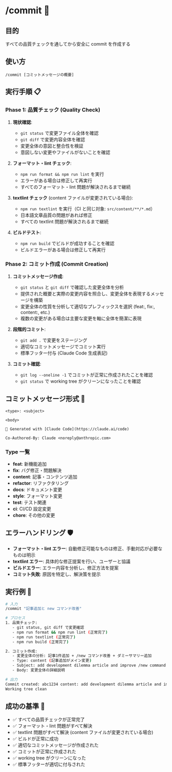 # /commit 📝

## 目的

すべての品質チェックを通してから安全に commit を作成する

## 使い方

`/commit [コミットメッセージの概要]`

## 実行手順 📋

### Phase 1: 品質チェック (Quality Check)

1. **現状確認**:

   - `git status` で変更ファイル全体を確認
   - `git diff` で変更内容全体を確認
   - 変更全体の意図と整合性を検証
   - 意図しない変更やファイルがないことを確認

2. **フォーマット・lint チェック**:

   - `npm run format && npm run lint` を実行
   - エラーがある場合は修正して再実行
   - すべてのフォーマット・lint 問題が解決されるまで継続

3. **textlint チェック** (content ファイルが変更されている場合):

   - `npm run textlint` を実行（CI と同じ対象: `src/content/**/*.md`）
   - 日本語文章品質の問題があれば修正
   - すべての textlint 問題が解決されるまで継続

4. **ビルドテスト**:
   - `npm run build` でビルドが成功することを確認
   - ビルドエラーがある場合は修正して再実行

### Phase 2: コミット作成 (Commit Creation)

1. **コミットメッセージ作成**:

   - `git status` と `git diff` で確認した変更全体を分析
   - 提供された概要と実際の変更内容を照合し、変更全体を表現するメッセージを構築
   - 変更全体の性質を分析して適切なプレフィックスを選択 (feat:, fix:, content:, etc.)
   - 複数の変更がある場合は主要な変更を軸に全体を簡潔に表現

2. **段階的コミット**:

   - `git add .` で変更をステージング
   - 適切なコミットメッセージでコミット実行
   - 標準フッター付与 (Claude Code 生成表記)

3. **コミット確認**:
   - `git log --oneline -1` でコミットが正常に作成されたことを確認
   - `git status` で working tree がクリーンになったことを確認

## コミットメッセージ形式 📏

```
<type>: <subject>

<body>

🤖 Generated with [Claude Code](https://claude.ai/code)

Co-Authored-By: Claude <noreply@anthropic.com>
```

### Type 一覧

- **feat**: 新機能追加
- **fix**: バグ修正・問題解決
- **content**: 記事・コンテンツ追加
- **refactor**: リファクタリング
- **docs**: ドキュメント変更
- **style**: フォーマット変更
- **test**: テスト関連
- **ci**: CI/CD 設定変更
- **chore**: その他の変更

## エラーハンドリング 🛡️

- **フォーマット・lint エラー**: 自動修正可能なものは修正、手動対応が必要なものは明示
- **textlint エラー**: 具体的な修正提案を行い、ユーザーと協議
- **ビルドエラー**: エラー内容を分析し、修正方法を提案
- **コミット失敗**: 原因を特定し、解決策を提示

## 実行例 💫

```bash
# 入力
/commit "記事追加と new コマンド改善"

# プロセス
1. 品質チェック:
   - git status, git diff で変更確認
   - npm run format && npm run lint (正常完了)
   - npm run textlint (正常完了)
   - npm run build (正常完了)

2. コミット作成:
   - 変更全体の分析: 記事1件追加 + /new コマンド改善 + ダミーサマリー追加
   - Type: content (記事追加がメイン変更)
   - Subject: add development dilemma article and improve /new command
   - Body: 変更全体の詳細説明

# 出力
Commit created: abc1234 content: add development dilemma article and improve /new command
Working tree clean
```

## 成功の基準 🎯

- ✅ すべての品質チェックが正常完了
- ✅ フォーマット・lint 問題がすべて解決
- ✅ textlint 問題がすべて解決 (content ファイルが変更されている場合)
- ✅ ビルドが正常に成功
- ✅ 適切なコミットメッセージが作成された
- ✅ コミットが正常に作成された
- ✅ working tree がクリーンになった
- ✅ 標準フッターが適切に付与された
